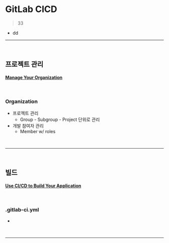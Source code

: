 # GitLab CICD
> 33
* dd

<hr>
<br>

## 프로젝트 관리
#### [Manage Your Organization](https://docs.gitlab.com/ee/topics/set_up_organization.html)

<br>

### Organization
* 프로젝트 관리
  * Group - Subgroup - Project 단위로 관리
* 개발 참여자 관리
  * Member w/ roles

<br>
<hr>
<br>

## 빌드
#### [Use CI/CD to Build Your Application]()

<br>

### .gitlab-ci.yml 
* 

<br>
<hr>
<br>
